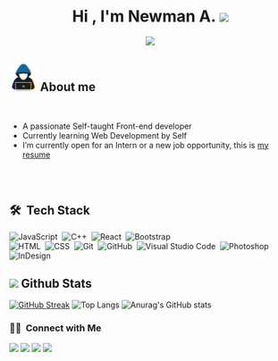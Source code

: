 <h1 align="center"><b>Hi , I'm Newman A. </b><img src="https://media.giphy.com/media/hvRJCLFzcasrR4ia7z/giphy.gif" width="35"></h1>
<!--  -->
<p align="center">
  <a href="https://github.com/DenverCoder1/readme-typing-svg"><img src="https://readme-typing-svg.herokuapp.com?font=Time+New+Roman&color=cyan&size=25&center=true&vCenter=true&width=600&height=100&lines=Self-taught+front-end+developer..&hearts;++;Systems+engineer+student,;Love+to+learn+new+stuffs..<3"></a>

## <picture><img src = "https://github.com/0xAbdulKhalid/0xAbdulKhalid/raw/main/assets/mdImages/about_me.gif" width = 50px></picture> **About me**



<br>

- A passionate Self-taught Front-end developer
- Currently learning Web Development by Self
- I’m currently open for an Intern or a new job opportunity, this is [my resume]()

<br><br>

## <picture></picture> 🛠 &nbsp;Tech Stack

![JavaScript](https://img.shields.io/badge/-JavaScript-05122A?style=flat&logo=javascript)&nbsp;
![C++](https://img.shields.io/badge/-C++-05122A?style=flat&logo=C%2B%2B&logoColor=00599C)&nbsp;
![React](https://img.shields.io/badge/-React-05122A?style=flat&logo=react)&nbsp;
![Bootstrap](https://img.shields.io/badge/-Bootstrap-05122A?style=flat&logo=bootstrap&logoColor=563D7C)\
![HTML](https://img.shields.io/badge/-HTML-05122A?style=flat&logo=HTML5)&nbsp;
![CSS](https://img.shields.io/badge/-CSS-05122A?style=flat&logo=CSS3&logoColor=1572B6)&nbsp;
![Git](https://img.shields.io/badge/-Git-05122A?style=flat&logo=git)&nbsp;
![GitHub](https://img.shields.io/badge/-GitHub-05122A?style=flat&logo=github)&nbsp;
![Visual Studio Code](https://img.shields.io/badge/-Visual%20Studio%20Code-05122A?style=flat&logo=visual-studio-code&logoColor=007ACC)&nbsp;
![Photoshop](https://img.shields.io/badge/-Photoshop-05122A?style=flat&logo=adobe-photoshop)&nbsp;
![InDesign](https://img.shields.io/badge/-InDesign-05122A?style=flat&logo=adobe-indesign)

## <img src="https://media.giphy.com/media/iY8CRBdQXODJSCERIr/giphy.gif" width="35"><b> Github Stats </b>

[![GitHub Streak](https://streak-stats.demolab.com?user=Newman-a&theme=radical&hide_border=true)](https://git.io/streak-stats)
![Top Langs](https://github-readme-stats.vercel.app/api/top-langs/?username=Newman-a&size_weight=0.5&count_weight=0.5&theme=radical&hide_border=true)
![Anurag's GitHub stats](https://github-readme-stats.vercel.app/api?username=Newman-a&show_icons=true&theme=radical&hide_border=true) <!--Estadisticas-->

### 🤝🏻 &nbsp;Connect with Me

<p align="center">

<a href="https://www.linkedin.com/in/newman-acosta/"><img src="https://img.shields.io/badge/-Newman%20Acosta-0077B5?style=flat&logo=Linkedin&logoColor=white"/></a>
<a href="mailto:acostanewman582@gmail.com"><img src="https://img.shields.io/badge/-acostanewman582@gmail.com-D14836?style=flat&logo=Gmail&logoColor=white"/></a>
<a href="https://www.instagram.com/newman_ga/"><img src="https://img.shields.io/badge/-@Newman__ga_-E4405F?style=flat&logo=Instagram&logoColor=white"/></a>
<a href="https://www.facebook.com/profile.php?id=100010191168103"><img src="https://img.shields.io/badge/-@Newman-1877F2?style=flat&logo=Facebook&logoColor=white"/></a>
</p>
